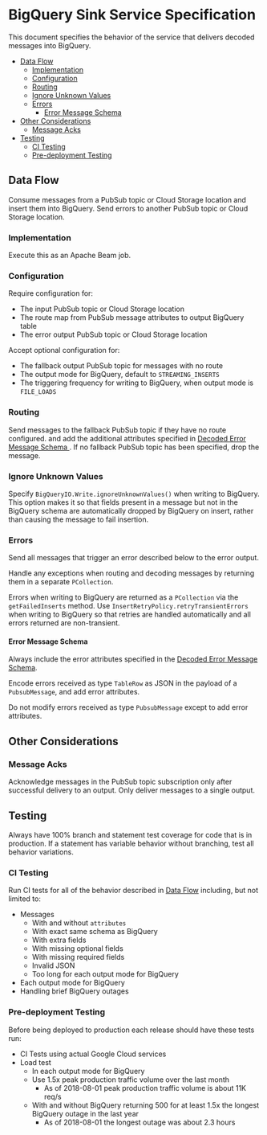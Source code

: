 # BigQuery Sink Service Specification

This document specifies the behavior of the service that delivers decoded
messages into BigQuery.

<!-- START doctoc generated TOC please keep comment here to allow auto update -->
<!-- DON'T EDIT THIS SECTION, INSTEAD RE-RUN doctoc TO UPDATE -->


- [Data Flow](#data-flow)
  - [Implementation](#implementation)
  - [Configuration](#configuration)
  - [Routing](#routing)
  - [Ignore Unknown Values](#ignore-unknown-values)
  - [Errors](#errors)
    - [Error Message Schema](#error-message-schema)
- [Other Considerations](#other-considerations)
  - [Message Acks](#message-acks)
- [Testing](#testing)
  - [CI Testing](#ci-testing)
  - [Pre-deployment Testing](#pre-deployment-testing)

<!-- END doctoc generated TOC please keep comment here to allow auto update -->

## Data Flow

Consume messages from a PubSub topic or Cloud Storage location and insert them
into BigQuery. Send errors to another PubSub topic or Cloud Storage location.

### Implementation

Execute this as an Apache Beam job.

### Configuration

Require configuration for:

 * The input PubSub topic or Cloud Storage location
 * The route map from PubSub message attributes to output BigQuery table
 * The error output PubSub topic or Cloud Storage location

Accept optional configuration for:

 * The fallback output PubSub topic for messages with no route
 * The output mode for BigQuery, default to `STREAMING_INSERTS`
 * The triggering frequency for writing to BigQuery, when output mode is
   `FILE_LOADS`

### Routing

Send messages to the fallback PubSub topic if they have no route configured.
and add the additional attributes specified in [Decoded Error Message Schema
](decoder.md#error-message-schema). If no fallback PubSub topic has been
specified, drop the message.

### Ignore Unknown Values

Specify `BigQueryIO.Write.ignoreUnknownValues()` when writing to BigQuery. This
option makes it so that fields present in a message but not in the BigQuery
schema are automatically dropped by BigQuery on insert, rather than causing the
message to fail insertion.

### Errors

Send all messages that trigger an error described below to the error output.

Handle any exceptions when routing and decoding messages by returning them in a
separate `PCollection`.

Errors when writing to BigQuery are returned as a `PCollection`
via the `getFailedInserts` method. Use `InsertRetryPolicy.retryTransientErrors`
when writing to BigQuery so that retries are handled automatically and all
errors returned are non-transient.

#### Error Message Schema

Always include the error attributes specified in the [Decoded Error Message
Schema](decoder.md#error-message-schema).

Encode errors received as type `TableRow` as JSON in the payload of a
`PubsubMessage`, and add error attributes.

Do not modify errors received as type `PubsubMessage` except to add error
attributes.

## Other Considerations

### Message Acks

Acknowledge messages in the PubSub topic subscription only after successful
delivery to an output. Only deliver messages to a single output.

## Testing

Always have 100% branch and statement test coverage for code that is in
production. If a statement has variable behavior without branching, test all
behavior variations.

### CI Testing

Run CI tests for all of the behavior described in [Data Flow](#data-flow)
including, but not limited to:

 * Messages
   * With and without `attributes`
   * With exact same schema as BigQuery
   * With extra fields
   * With missing optional fields
   * With missing required fields
   * Invalid JSON
   * Too long for each output mode for BigQuery
 * Each output mode for BigQuery
 * Handling brief BigQuery outages

### Pre-deployment Testing

Before being deployed to production each release should have these tests run:

 * CI Tests using actual Google Cloud services
 * Load test
   * In each output mode for BigQuery
   * Use 1.5x peak production traffic volume over the last month
     * As of 2018-08-01 peak production traffic volume is about 11K req/s
   * With and without BigQuery returning 500 for at least 1.5x the longest
     BigQuery outage in the last year
     * As of 2018-08-01 the longest outage was about 2.3 hours
